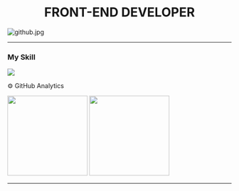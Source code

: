 
<h1 align="center" >FRONT-END DEVELOPER</h1 >

![github.jpg](https://i.postimg.cc/P5PPLVFr/github.jpg)
<hr>


### My Skill
<img src="https://skillicons.dev/icons?i=js,html,css,ts,react,tailwind,astro,)](https://skillicons.dev" >

⚙️ GitHub Analytics
<div >
  <img height="180em"  src="https://github-readme-stats.vercel.app/api?username=MarcosApodaca&theme=dark&show_icons=true&hide_border=true&count_private=true&bg_color=#26221f"/>
  <img height="180em"  src="https://github-readme-stats.vercel.app/api/top-langs/?username=MarcosApodaca&show_icons=true&hide_border=true&layout=compact&bg_color=#26221f"/>
</div>
<hr>
